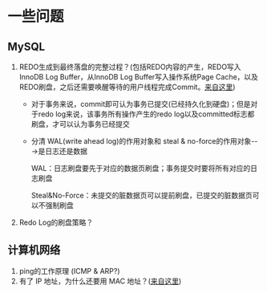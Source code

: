 # 一些问题

## MySQL

1. REDO生成到最终落盘的完整过程？(包括REDO内容的产生，REDO写入InnoDB Log Buffer，从InnoDB Log Buffer写入操作系统Page Cache，以及REDO刷盘，之后还需要唤醒等待的用户线程完成Commit。[来自这里](http://catkang.github.io/2020/02/27/mysql-redo.html))

   * 对于事务来说，commit即可认为事务已提交(已经持久化到硬盘)；但是对于redo log来说，该事务所有操作产生的redo log以及committed标志都刷盘，才可以认为事务已经提交

   * 分清 WAL(write ahead log)的作用对象和 steal & no-force的作用对象--->是日志还是数据

     WAL：日志刷盘要先于对应的数据页刷盘；事务提交时要将所有对应的日志刷盘

     Steal&No-Force：未提交的脏数据页可以提前刷盘，已提交的脏数据页可以不强制刷盘

2. Redo Log的刷盘策略？



## 计算机网络

1. ping的工作原理 (ICMP & ARP?)
2. 有了 IP 地址，为什么还要用 MAC 地址？([来自这里](https://www.zhihu.com/question/21546408))